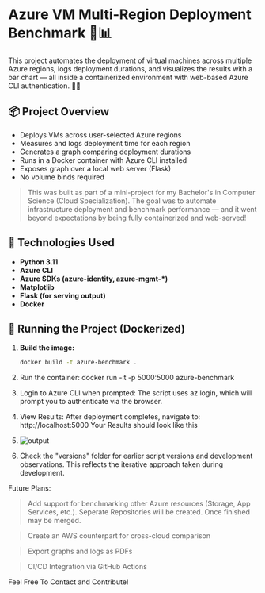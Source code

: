 # Azure VM Multi-Region Deployment Benchmark 🔧📊

This project automates the deployment of virtual machines across multiple Azure regions, logs deployment durations, and visualizes the results with a bar chart — all inside a containerized environment with web-based Azure CLI authentication. 🐳✨

## 📦 Project Overview

- Deploys VMs across user-selected Azure regions
- Measures and logs deployment time for each region
- Generates a graph comparing deployment durations
- Runs in a Docker container with Azure CLI installed
- Exposes graph over a local web server (Flask)
- No volume binds required

> This was built as part of a mini-project for my Bachelor's in Computer Science (Cloud Specialization). The goal was to automate infrastructure deployment and benchmark performance — and it went beyond expectations by being fully containerized and web-served!

## 🚀 Technologies Used

- **Python 3.11**
- **Azure CLI**
- **Azure SDKs (azure-identity, azure-mgmt-*)**
- **Matplotlib**
- **Flask (for serving output)**
- **Docker**

## 🐳 Running the Project (Dockerized)

1. **Build the image:**

   ```bash
   docker build -t azure-benchmark .

2. Run the container:
docker run -it -p 5000:5000 azure-benchmark

3. Login to Azure CLI when prompted: The script uses az login, which will prompt you to authenticate via the browser.

4. View Results: After deployment completes, navigate to:  http://localhost:5000 Your Results should look like this

5. ![output](https://github.com/user-attachments/assets/e0a5e034-59dc-4c5b-8cfd-9d363b6bc49c)

6. Check the "versions" folder for earlier script versions and development observations. This reflects the iterative approach taken during development.


Future Plans:
> Add support for benchmarking other Azure resources (Storage, App Services, etc.). Seperate Repositories will be created. Once finished may be merged.

> Create an AWS counterpart for cross-cloud comparison

> Export graphs and logs as PDFs

> CI/CD Integration via GitHub Actions


Feel Free To Contact and Contribute!
